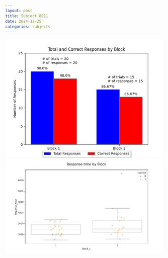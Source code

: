 ```yaml
---
layout: post
title: Subject 8011
date: 2024-12-25
categories: subjects
---
```


![](data/8011/run-14/8011_ATS_responses.png)
![](data/8011/run-14/8011_ATS_rt.png)
